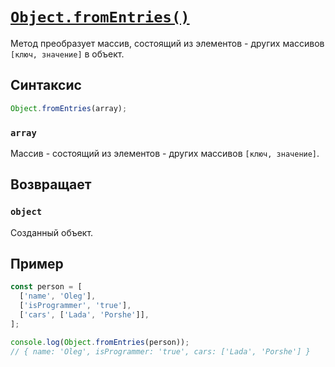 # [`Object.fromEntries()`](../index.md)

Метод преобразует массив, состоящий из элементов - других массивов `[ключ, значение]` в объект.

## Синтаксис

```js
Object.fromEntries(array);
```

### `array`

Массив - состоящий из элементов - других массивов `[ключ, значение]`.

## Возвращает

### `object`

Созданный объект.

## Пример

```js
const person = [
  ['name', 'Oleg'],
  ['isProgrammer', 'true'],
  ['cars', ['Lada', 'Porshe']],
];

console.log(Object.fromEntries(person));
// { name: 'Oleg', isProgrammer: 'true', cars: ['Lada', 'Porshe'] }
```
